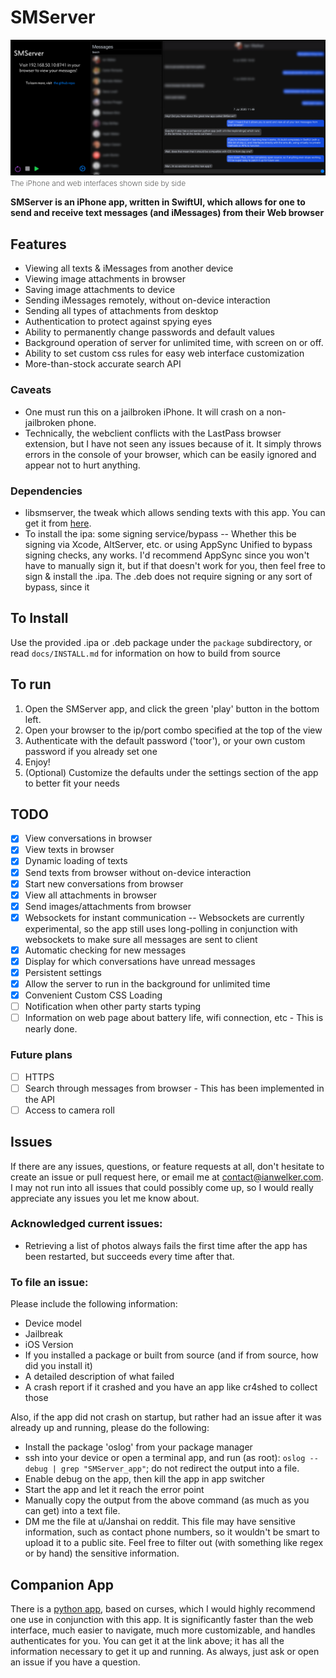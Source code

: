 # SMServer

![The iphone & web interfaces side by side](assets/smserver.png)
<span style="font-weight: 200; font-size: 12px">The iPhone and web interfaces shown side by side</span>

**SMServer is an iPhone app, written in SwiftUI, which allows for one to send and receive text messages (and iMessages) from their Web browser**

## Features
- Viewing all texts & iMessages from another device
- Viewing image attachments in browser
- Saving image attachments to device
- Sending iMessages remotely, without on-device interaction
- Sending all types of attachments from desktop 
- Authentication to protect against spying eyes
- Ability to permanently change passwords and default values
- Background operation of server for unlimited time, with screen on or off.
- Ability to set custom css rules for easy web interface customization
- More-than-stock accurate search API

### Caveats
- One must run this on a jailbroken iPhone. It will crash on a non-jailbroken phone.
- Technically, the webclient conflicts with the LastPass browser extension, but I have not seen any issues because of it. It simply throws errors in the console of your browser, which can be easily ignored and appear not to hurt anything.

### Dependencies
- libsmserver, the tweak which allows sending texts with this app. You can get it from [here](https://github.com/iandwelker/libsmserver).
- To install the ipa: some signing service/bypass -- Whether this be signing via Xcode, AltServer, etc. or using AppSync Unified to bypass signing checks, any works. I'd recommend AppSync since you won't have to manually sign it, but if that doesn't work for you, then feel free to sign & install the .ipa. The .deb does not require signing or any sort of bypass, since it 

## To Install
Use the provided .ipa or .deb package under the `package` subdirectory, or read `docs/INSTALL.md` for information on how to build from source

## To run

1. Open the SMServer app, and click the green 'play' button in the bottom left.
3. Open your browser to the ip/port combo specified at the top of the view
4. Authenticate with the default password ('toor'), or your own custom password if you already set one
5. Enjoy!
6. (Optional) Customize the defaults under the settings section of the app to better fit your needs 

## TODO

- [x] View conversations in browser
- [x] View texts in browser
- [x] Dynamic loading of texts
- [x] Send texts from browser without on-device interaction
- [x] Start new conversations from browser
- [x] View all attachments in browser
- [x] Send images/attachments from browser
- [x] Websockets for instant communication -- Websockets are currently experimental, so the app still uses long-polling in conjunction with websockets to make sure all messages are sent to client
- [x] Automatic checking for new messages
- [x] Display for which conversations have unread messages
- [x] Persistent settings
- [x] Allow the server to run in the background for unlimited time
- [x] Convenient Custom CSS Loading
- [ ] Notification when other party starts typing
- [ ] Information on web page about battery life, wifi connection, etc - This is nearly done.

### Future plans
- [ ] HTTPS
- [ ] Search through messages from browser - This has been implemented in the API
- [ ] Access to camera roll

## Issues
If there are any issues, questions, or feature requests at all, don't hesitate to create an issue or pull request here, or email me at contact@ianwelker.com. I may not run into all issues that could possibly come up, so I would really appreciate any issues you let me know about.

### Acknowledged current issues:
- Retrieving a list of photos always fails the first time after the app has been restarted, but succeeds every time after that.

### To file an issue:
Please include the following information:
 - Device model
 - Jailbreak
 - iOS Version
 - If you installed a package or built from source (and if from source, how did you install it)
 - A detailed description of what failed
 - A crash report if it crashed and you have an app like cr4shed to collect those

Also, if the app did not crash on startup, but rather had an issue after it was already up and running, please do the following: 
 - Install the package 'oslog' from your package manager
 - ssh into your device or open a terminal app, and run (as root): `oslog --debug | grep "SMServer_app"`; do not redirect the output into a file.
 - Enable debug on the app, then kill the app in app switcher
 - Start the app and let it reach the error point
 - Manually copy the output from the above command (as much as you can get) into a text file.
 - DM me the file at u/Janshai on reddit. This file may have sensitive information, such as contact phone numbers, so it wouldn't be smart to upload it to a public site. Feel free to filter out (with something like regex or by hand) the sensitive information. 

## Companion App
There is a [python app](http://github.com/iandwelker/smserver_receiver), based on curses, which I would highly recommend one use in conjunction with this app. It is significantly faster than the web interface, much easier to navigate, much more customizable, and handles authenticates for you. You can get it at the link above; it has all the information necessary to get it up and running. As always, just ask or open an issue if you have a question. 
